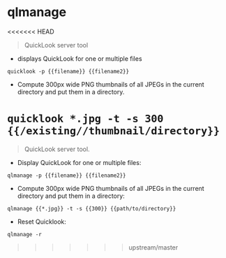 # qlmanage

<<<<<<< HEAD
> QuickLook server tool

- displays QuickLook for one or multiple files

`quicklook -p {{filename}} {{filename2}}`

- Compute 300px wide PNG thumbnails of all JPEGs in the current directory and put them in a directory.

`quicklook *.jpg -t -s 300 {{/existing//thumbnail/directory}}`
=======
> QuickLook server tool.

- Display QuickLook for one or multiple files:

`qlmanage -p {{filename}} {{filename2}}`

- Compute 300px wide PNG thumbnails of all JPEGs in the current directory and put them in a directory:

`qlmanage {{*.jpg}} -t -s {{300}} {{path/to/directory}}`

- Reset Quicklook:

`qlmanage -r`
>>>>>>> upstream/master
